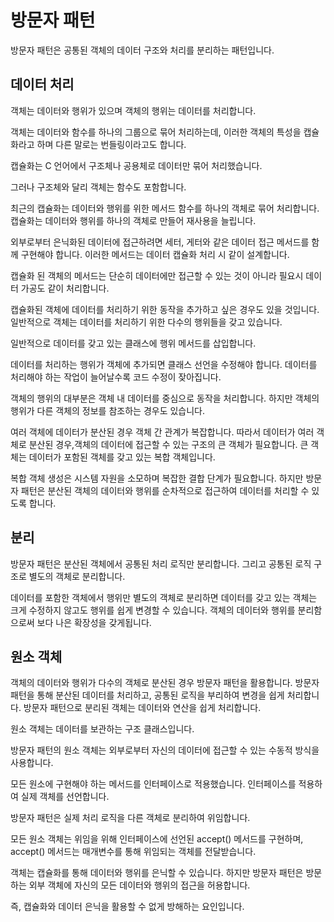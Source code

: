 # 방문자 패턴

방문자 패턴은 공통된 객체의 데이터 구조와 처리를 분리하는 패턴입니다.

 

## 데이터 처리
객체는 데이터와 행위가 있으며 객체의 행위는 데이터를 처리합니다.

 

객체는 데이터와 함수를 하나의 그룹으로 묶어 처리하는데, 이러한 객체의 특성을 캡슐화라고 하며 다른 말로는 번들링이라고도 합니다.

 

캡슐화는 C 언어에서 구조체나 공용체로 데이터만 묶어 처리했습니다.

그러나 구조체와 달리 객체는 함수도 포함합니다.

 

최근의 캡슐화는 데이터와 행위를 위한 메서드 함수를 하나의 객체로 묶어 처리합니다. 캡슐화는 데이터와 행위를 하나의 객체로 만들어 재사용을 늘립니다.

 

외부로부터 은닉화된 데이터에 접근하려면 세터, 게터와 같은 데이터 접근 메서드를 함께 구현해야 합니다. 이러한 메서드는 데이터 캡슐화 처리 시 같이 설계합니다.


캡슐화 된 객체의 메서드는 단순히 데이터에만 접근할 수 있는 것이 아니라 필요시 데이터 가공도 같이 처리합니다.

 

캡슐화된 객체에 데이터를 처리하기 위한 동작을 추가하고 싶은 경우도 있을 것입니다. 일반적으로 객체는 데이터를 처리하기 위한 다수의 행위들을 갖고 있습니다.

 

일반적으로 데이터를 갖고 있는 클래스에 행위 메서드를 삽입합니다.

데이터를 처리하는 행위가 객체에 추가되면 클래스 선언을 수정해야 합니다. 데이터를 처리해야 하는 작업이 늘어날수록 코드 수정이 잦아집니다.
 

객체의 행위의 대부분은 객체 내 데이터를 중심으로 동작을 처리합니다. 하지만 객체의 행위가 다른 객체의 정보를 참조하는 경우도 있습니다.

 

여러 객체에 데이터가 분산된 경우 객체 간 관계가 복잡합니다. 따라서 데이터가 여러 객체로 분산된 경우,객체의 데이터에 접근할 수 있는 구조의 큰 객체가 필요합니다. 큰 객체는 데이터가 포함된 객체를 갖고 있는 복합 객체입니다.

 

복합 객체 생성은 시스템 자원을 소모하며 복잡한 결합 단계가 필요합니다. 하지만 방문자 패턴은 분산된 객체의 데이터와 행위를 순차적으로 접근하여 데이터를 처리할 수 있도록 합니다.

 

## 분리
방문자 패턴은 분산된 객체에서 공통된 처리 로직만 분리합니다. 그리고 공통된 로직 구조로 별도의 객체로 분리합니다.
 


데이터를 포함한 객체에서 행위만 별도의 객체로 분리하면 데이터를 갖고 있는 객체는 크게 수정하지 않고도 행위를 쉽게 변경할 수 있습니다. 객체의 데이터와 행위를 분리함으로써 보다 나은 확장성을 갖게됩니다.

 

## 원소 객체
객체의 데이터와 행위가 다수의 객체로 분산된 경우 방문자 패턴을 활용합니다. 방문자 패턴을 통해 분산된 데이터를 처리하고, 공통된 로직을 부리하여 변경을 쉽게 처리합니다. 방문자 패턴으로 분리된 객체는 데이터와 연산을 쉽게 처리합니다.

 

원소 객체는 데이터를 보관하는 구조 클래스입니다.

 

방문자 패턴의 원소 객체는 외부로부터 자신의 데이터에 접근할 수 있는 수동적 방식을 사용합니다.

 

모든 원소에 구현해야 하는 메서드를 인터페이스로 적용했습니다. 인터페이스를 적용하여 실제 객체를 선언합니다.

 

방문자 패턴은 실제 처리 로직을 다른 객체로 분리하여 위임합니다.

 

모든 원소 객체는 위임을 위해 인터페이스에 선언된 accept() 메서드를 구현하며, accept() 메서드는 매개변수를 통해 위임되는 객체를 전달받습니다.

 

객체는 캡슐화를 통해 데이터와 행위를 은닉할 수 있습니다. 하지만 방문자 패턴은 방문하는 외부 객체에 자신의 모든 데이터와 행위의 접근을 허용합니다.

즉, 캡슐화와 데이터 은닉을 활용할 수 없게 방해하는 요인입니다.

 
